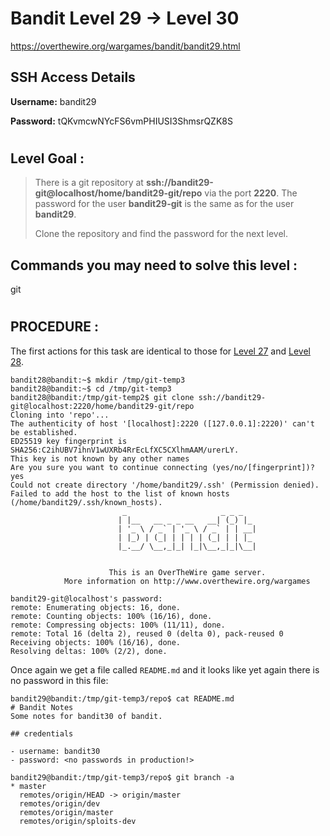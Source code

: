 # Bandit Level 29 -> Level 30 #

https://overthewire.org/wargames/bandit/bandit29.html

## SSH Access Details ##
**Username:**  bandit29

**Password:**  tQKvmcwNYcFS6vmPHIUSI3ShmsrQZK8S

#

## Level Goal : ##
>There is a git repository at **ssh://bandit29-git@localhost/home/bandit29-git/repo** via the port **2220**. The password for the user **bandit29-git** is the same as for the user **bandit29**.
>
>Clone the repository and find the password for the next level.



## Commands you may need to solve this level : ##
git

#  
## PROCEDURE : ##

The first actions for this task are identical to those for [Level 27](Level27%20->%20Level28.md) and [Level 28](Level28%20->%20Level29.md).


```console
bandit28@bandit:~$ mkdir /tmp/git-temp3
bandit28@bandit:~$ cd /tmp/git-temp3
bandit28@bandit:/tmp/git-temp2$ git clone ssh://bandit29-git@localhost:2220/home/bandit29-git/repo
Cloning into 'repo'...
The authenticity of host '[localhost]:2220 ([127.0.0.1]:2220)' can't be established.
ED25519 key fingerprint is SHA256:C2ihUBV7ihnV1wUXRb4RrEcLfXC5CXlhmAAM/urerLY.
This key is not known by any other names
Are you sure you want to continue connecting (yes/no/[fingerprint])? yes
Could not create directory '/home/bandit29/.ssh' (Permission denied).
Failed to add the host to the list of known hosts (/home/bandit29/.ssh/known_hosts).
                         _                     _ _ _
                        | |__   __ _ _ __   __| (_) |_
                        | '_ \ / _` | '_ \ / _` | | __|
                        | |_) | (_| | | | | (_| | | |_
                        |_.__/ \__,_|_| |_|\__,_|_|\__|


                      This is an OverTheWire game server.
            More information on http://www.overthewire.org/wargames

bandit29-git@localhost's password:
remote: Enumerating objects: 16, done.
remote: Counting objects: 100% (16/16), done.
remote: Compressing objects: 100% (11/11), done.
remote: Total 16 (delta 2), reused 0 (delta 0), pack-reused 0
Receiving objects: 100% (16/16), done.
Resolving deltas: 100% (2/2), done.
```

Once again we get a file called `README.md` and it looks like yet again there is no password in this file:

```console
bandit29@bandit:/tmp/git-temp3/repo$ cat README.md
# Bandit Notes
Some notes for bandit30 of bandit.

## credentials

- username: bandit30
- password: <no passwords in production!>
```


```console
bandit29@bandit:/tmp/git-temp3/repo$ git branch -a
* master
  remotes/origin/HEAD -> origin/master
  remotes/origin/dev
  remotes/origin/master
  remotes/origin/sploits-dev
```

